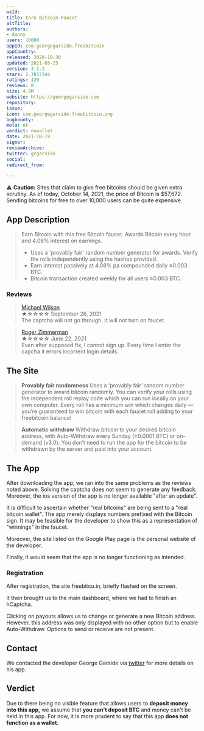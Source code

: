 ```yaml
---
wsId: 
title: Earn Bitcoin Faucet
altTitle: 
authors:
- danny
users: 10000
appId: com.georgegarside.freebitcoin
appCountry: 
released: 2020-10-30
updated: 2021-05-25
version: 3.1.1
stars: 2.7857144
ratings: 129
reviews: 8
size: 4.9M
website: https://georgegarside.com
repository: 
issue: 
icon: com.georgegarside.freebitcoin.png
bugbounty: 
meta: ok
verdict: nowallet
date: 2021-10-19
signer: 
reviewArchive: 
twitter: grgarside
social: 
redirect_from: 

---
```


⚠️ **Caution:** Sites that claim to give free bitcoins should be given extra scrutiny. As of today, October 14, 2021, the price of Bitcoin is $57,672. Sending bitcoins for free to over 10,000 users can be quite expensive. 

## App Description

>Earn Bitcoin with this free Bitcoin faucet. Awards Bitcoin every hour and 4.08% interest on earnings.
> - Uses a 'provably fair' random number generator for awards. Verify the rolls independently using the hashes provided.
> - Earn interest passively at 4.08% pa compounded daily ≥0.003 BTC.
> - Bitcoin transaction created weekly for all users ≥0.003 BTC.

### Reviews

> [Michael Wilson](https://play.google.com/store/apps/details?id=com.georgegarside.freebitcoin&reviewId=gp%3AAOqpTOFYaeVtRPsv-W1qOstYlcIRJxea5cXE7DrPGuBO_9quA2xxEI-md2gziEb0nKUU8Dj2hGbgAQGjNGnXdA)<br>
  ★☆☆☆☆ September 26, 2021 <br>
       The captcha will not go through. It will not turn on faucet.
       
> [Roger Zimmerman](https://play.google.com/store/apps/details?id=com.georgegarside.freebitcoin&reviewId=gp%3AAOqpTOHszkfBOMGdTwhUZuZN1MnLvBuf8FJMyk6Oz_0_vvgjPM3oqiqNw7PBWY_d_hxIXFc5XQ7GLFTyKaTEBw)<br>
  ★☆☆☆☆ June 22, 2021 <br>
       Even after supposed fix, I cannot sign up. Every time I enter the capcha it errors incorrect login details.

## The Site

> **Provably fair randomness**
Uses a ‘provably fair’ random number generator to award bitcoin randomly. You can verify your rolls using the independent roll replay code which you can run locally on your own computer. Every roll has a minimum win which changes daily — you’re guaranteed to win bitcoin with each faucet roll adding to your freebitcoin balance!

> **Automatic withdraw**
Withdraw bitcoin to your desired bitcoin address, with Auto-Withdraw every Sunday (≥0.0001 BTC) or on-demand (v3.0). You don’t need to run the app for the bitcoin to be withdrawn by the server and paid into your account.

## The App

After downloading the app, we ran into the same problems as the reviews noted above. Solving the captcha does not seem to generate any feedback. Moreover, the ios version of the app is no longer available "after an update". 

It is difficult to ascertain whether "real bitcoins" are being sent to a "real bitcoin wallet". The app merely displays numbers prefixed with the Bitcoin sign. It may be feasible for the developer to show this as a representation of "winnings" in the faucet. 

Moreover, the site listed on the Google Play page is the personal website of the developer.

Finally, it would seem that the app is no longer functioning as intended. 

### Registration

After registration, the site freebitco.in, briefly flashed on the screen.

It then brought us to the main dashboard, where we had to finish an hCaptcha. 

Clicking on payouts allows us to change or generate a new Bitcoin address. However, this address was only displayed with no other option but to enable Auto-Withdraw. Options to send or receive are not present. 

## Contact

We contacted the developer George Garside via [twitter](https://twitter.com/BitcoinWalletz/status/1448594984995680258) for more details on his app.

## Verdict


Due to there being no visible feature that allows users to **deposit money into this app,** we assume that **you can't deposit BTC** and money can't be held in this app. For now, it is more prudent to say that this app **does not function as a wallet.** 

